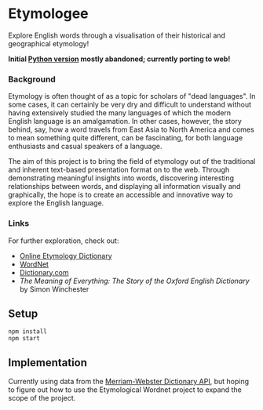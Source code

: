 # Etymologee

Explore English words through a visualisation of their historical and geographical etymology!

**Initial [Python version](https://github.com/bookwormgirl910/etymology "Python version") mostly abandoned; currently porting to web!**

### Background

Etymology is often thought of as a topic for scholars of "dead languages". In some cases, it can certainly be very dry and difficult to understand without having extensively studied the many languages of which the modern English language is an amalgamation. In other cases, however, the story behind, say, how a word travels from East Asia to North America and comes to mean something quite different, can be fascinating, for both language enthusiasts and casual speakers of a language.

The aim of this project is to bring the field of etymology out of the traditional and inherent text-based presentation format on to the web. Through demonstrating meaningful insights into words, discovering interesting relationships between words, and displaying all information visually and graphically, the hope is to create an accessible and innovative way to explore the English language.

### Links

For further exploration, check out:
* [Online Etymology Dictionary](http://www.etymonline.com/index.php "Online Etymology Dictionary")
* [WordNet](http://wordnet.princeton.edu/ "WordNet")
* [Dictionary.com](http://www.dictionary.com/ "Dictionary.com")
* *The Meaning of Everything: The Story of the Oxford English Dictionary* by Simon Winchester

## Setup

```
npm install
npm start
```

## Implementation

Currently using data from the [Merriam-Webster Dictionary API](http://dictionaryapi.com/ "Merriam-Webster Dictionary API"), but hoping to figure out how to use the Etymological Wordnet project to expand the scope of the project.